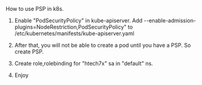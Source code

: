 How to use PSP in k8s.

1. Enable "PodSecurityPolicy" in kube-apiserver.
	Add --enable-admission-plugins=NodeRestriction,PodSecurityPolicy" to /etc/kubernetes/manifests/kube-apiserver.yaml

2. After that, you will not be able to create a pod until you have a PSP. So create PSP.

3. Create role,rolebinding for "htech7x" sa in "default" ns.

4. Enjoy
 
